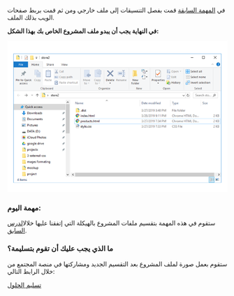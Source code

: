 في [المهمة السابقة](https://coretabs.net/classroom/frontend/الإنتقال-لبيئة-العمل-المحلية/مشروعك-الأول-محليا/مهمة-ملف-تنسيقات-خارجي) قمت بفصل التنسيقات إلى ملف خارجي ومن ثم قمت بربط صفحات الويب بذلك الملف.

**في النهاية يجب أن يبدو ملف المشروع الخاص بك بهذا الشكل:**

![image|690x475](assets/image.png) 

### مهمة اليوم:
ستقوم في هذه المهمة بتقسيم ملفات المشروع بالهيكلة التي إتفقنا عليها خلال[الدرس السابق](https://coretabs.net/classroom/frontend/الإنتقال-لبيئة-العمل-المحلية/مشروعك-الأول-محليا/هيكلة-مجلد-المشروع).

### ما الذي يجب عليك أن تقوم بتسليمة؟
ستقوم بعمل صورة لملف المشروع بعد التقسيم الجديد ومشاركتها في منصة المجتمع من خلال الرابط التالي:

<a href="https://forums.coretabs.net/t/مشاركة-حلول-مهمة-هيكلة-مجلد-المشروع/1622" class="task-btn">تسليم الحلول</a>